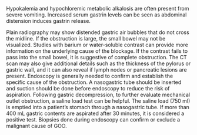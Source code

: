 Hypokalemia and hypochloremic metabolic alkalosis are often present from severe vomiting. Increased serum gastrin levels can be seen as abdominal distension induces gastrin release.

Plain radiography may show distended gastric air bubbles that do not cross the midline. If the obstruction is large, the small bowel may not be visualized. Studies with barium or water-soluble contrast can provide more information on the underlying cause of the blockage. If the contrast fails to pass into the small bowel, it is suggestive of complete obstruction. The CT scan may also give additional details such as the thickness of the pylorus or gastric wall, and it can also reveal if lymph nodes or pancreatic lesions are present. Endoscopy is generally needed to confirm and establish the specific cause of the obstruction. A nasogastric tube should be inserted and suction should be done before endoscopy to reduce the risk of aspiration. Following gastric decompression, to further evaluate mechanical outlet obstruction, a saline load test can be helpful. The saline load (750 ml) is emptied into a patient’s stomach through a nasogastric tube. If more than 400 mL gastric contents are aspirated after 30 minutes, it is considered a positive test. Biopsies done during endoscopy can confirm or exclude a malignant cause of GOO.